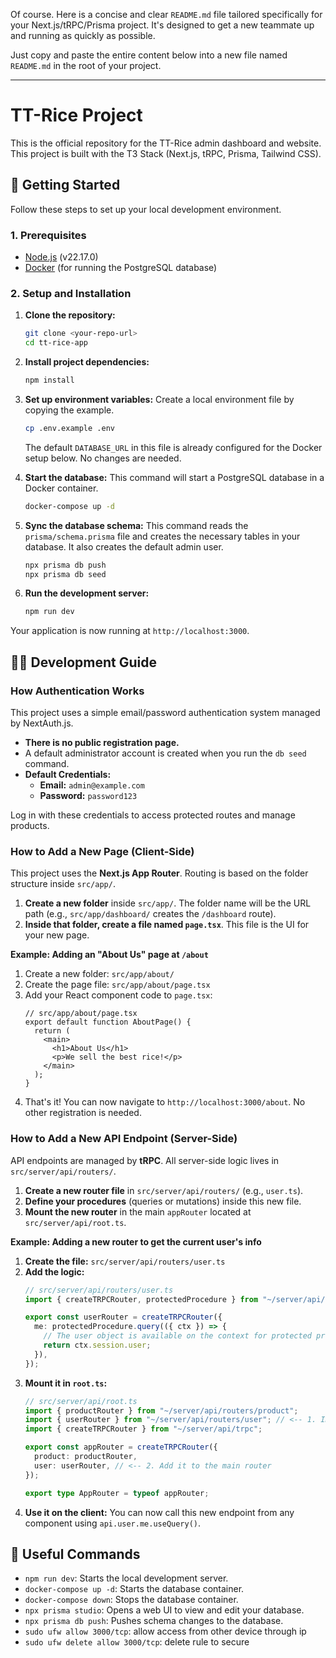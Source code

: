 Of course. Here is a concise and clear `README.md` file tailored specifically for your Next.js/tRPC/Prisma project. It's designed to get a new teammate up and running as quickly as possible.

Just copy and paste the entire content below into a new file named `README.md` in the root of your project.

---

# TT-Rice Project

This is the official repository for the TT-Rice admin dashboard and website. This project is built with the T3 Stack (Next.js, tRPC, Prisma, Tailwind CSS).

## 🚀 Getting Started

Follow these steps to set up your local development environment.

### 1. Prerequisites

*   [Node.js](https://nodejs.org/en/) (v22.17.0)
*   [Docker](https://www.docker.com/products/docker-desktop/) (for running the PostgreSQL database)

### 2. Setup and Installation

1.  **Clone the repository:**
    ```bash
    git clone <your-repo-url>
    cd tt-rice-app
    ```

2.  **Install project dependencies:**
    ```bash
    npm install
    ```

3.  **Set up environment variables:**
    Create a local environment file by copying the example.
    ```bash
    cp .env.example .env
    ```
    The default `DATABASE_URL` in this file is already configured for the Docker setup below. No changes are needed.

4.  **Start the database:**
    This command will start a PostgreSQL database in a Docker container.
    ```bash
    docker-compose up -d
    ```

5.  **Sync the database schema:**
    This command reads the `prisma/schema.prisma` file and creates the necessary tables in your database. It also creates the default admin user.
    ```bash
    npx prisma db push
    npx prisma db seed
    ```

6.  **Run the development server:**
    ```bash
    npm run dev
    ```

Your application is now running at `http://localhost:3000`.

## 🧑‍💻 Development Guide

### How Authentication Works

This project uses a simple email/password authentication system managed by NextAuth.js.

*   **There is no public registration page.**
*   A default administrator account is created when you run the `db seed` command.
*   **Default Credentials:**
    *   **Email:** `admin@example.com`
    *   **Password:** `password123`

Log in with these credentials to access protected routes and manage products.

### How to Add a New Page (Client-Side)

This project uses the **Next.js App Router**. Routing is based on the folder structure inside `src/app/`.

1.  **Create a new folder** inside `src/app/`. The folder name will be the URL path (e.g., `src/app/dashboard/` creates the `/dashboard` route).
2.  **Inside that folder, create a file named `page.tsx`**. This file is the UI for your new page.

**Example: Adding an "About Us" page at `/about`**

1.  Create a new folder: `src/app/about/`
2.  Create the page file: `src/app/about/page.tsx`
3.  Add your React component code to `page.tsx`:
    ```tsx
    // src/app/about/page.tsx
    export default function AboutPage() {
      return (
        <main>
          <h1>About Us</h1>
          <p>We sell the best rice!</p>
        </main>
      );
    }
    ```
4.  That's it! You can now navigate to `http://localhost:3000/about`. No other registration is needed.

### How to Add a New API Endpoint (Server-Side)

API endpoints are managed by **tRPC**. All server-side logic lives in `src/server/api/routers/`.

1.  **Create a new router file** in `src/server/api/routers/` (e.g., `user.ts`).
2.  **Define your procedures** (queries or mutations) inside this new file.
3.  **Mount the new router** in the main `appRouter` located at `src/server/api/root.ts`.

**Example: Adding a new router to get the current user's info**

1.  **Create the file:** `src/server/api/routers/user.ts`
2.  **Add the logic:**
    ```ts
    // src/server/api/routers/user.ts
    import { createTRPCRouter, protectedProcedure } from "~/server/api/trpc";

    export const userRouter = createTRPCRouter({
      me: protectedProcedure.query(({ ctx }) => {
        // The user object is available on the context for protected procedures
        return ctx.session.user;
      }),
    });
    ```
3.  **Mount it in `root.ts`:**
    ```ts
    // src/server/api/root.ts
    import { productRouter } from "~/server/api/routers/product";
    import { userRouter } from "~/server/api/routers/user"; // <-- 1. Import it
    import { createTRPCRouter } from "~/server/api/trpc";

    export const appRouter = createTRPCRouter({
      product: productRouter,
      user: userRouter, // <-- 2. Add it to the main router
    });

    export type AppRouter = typeof appRouter;
    ```
4.  **Use it on the client:** You can now call this new endpoint from any component using `api.user.me.useQuery()`.

## 🔧 Useful Commands

*   `npm run dev`: Starts the local development server.
*   `docker-compose up -d`: Starts the database container.
*   `docker-compose down`: Stops the database container.
*   `npx prisma studio`: Opens a web UI to view and edit your database.
*   `npx prisma db push`: Pushes schema changes to the database.
*   `sudo ufw allow 3000/tcp`: allow access from other device through ip
*   `sudo ufw delete allow 3000/tcp`: delete rule to secure
